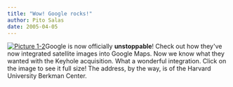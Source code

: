 ```yaml
---
title: "Wow! Google rocks!"
author: Pito Salas
date: 2005-04-05
---
```




[![Picture
1-2](https://i0.wp.com/s3.media.squarespace.com/production/1075723/12829350/weblogs/weblogs/images/Picture%25201-2-tm.jpg?resize=200%2C198)](<https://i0.wp.com/s3.media.squarespace.com/production/1075723/12829350/weblogs/weblogs/images/Picture%25201-2.jpg>)Google
is now officially **unstoppable**! Check out how they've now integrated
satellite images into Google Maps. Now we know what they wanted with the
Keyhole acquisition. What a wonderful integration. Click on the image to see
it full size! The address, by the way, is of the Harvard University Berkman
Center.


